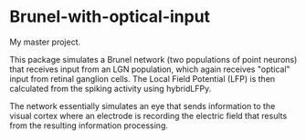 # Brunel-with-optical-input
My master project.

This package simulates a Brunel network (two populations of point neurons) that receives input from an LGN population, which again receives "optical" input from retinal ganglion cells. The Local Field Potential (LFP) is then calculated from the spiking activity using hybridLFPy.

The network essentially simulates an eye that sends information to the visual cortex where an electrode is recording the electric field that results from the resulting information processing.

